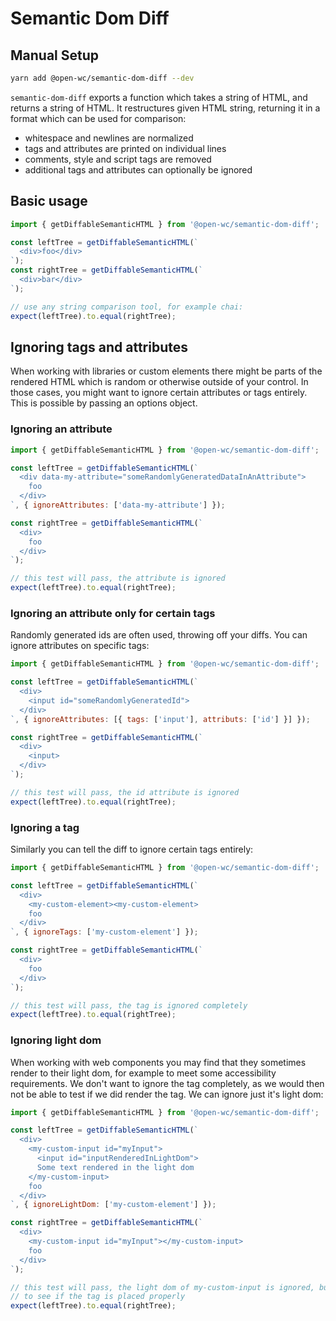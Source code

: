 # Semantic Dom Diff

[//]: # (AUTO INSERT HEADER PREPUBLISH)

## Manual Setup
```bash
yarn add @open-wc/semantic-dom-diff --dev
```
`semantic-dom-diff` exports a function which takes a string of HTML, and returns a string of HTML. It restructures given HTML string, returning it in a format which can be used for comparison:
- whitespace and newlines are normalized
- tags and attributes are printed on individual lines
- comments, style and script tags are removed
- additional tags and attributes can optionally be ignored

## Basic usage
```javascript
import { getDiffableSemanticHTML } from '@open-wc/semantic-dom-diff';

const leftTree = getDiffableSemanticHTML(`
  <div>foo</div>
`);
const rightTree = getDiffableSemanticHTML(`
  <div>bar</div>
`);

// use any string comparison tool, for example chai:
expect(leftTree).to.equal(rightTree);
```

## Ignoring tags and attributes
When working with libraries or custom elements there might be parts of the rendered HTML which is random or otherwise outside of your control. In those cases, you might want to ignore certain attributes or tags entirely. This is possible by passing an options object.

### Ignoring an attribute
```javascript
import { getDiffableSemanticHTML } from '@open-wc/semantic-dom-diff';

const leftTree = getDiffableSemanticHTML(`
  <div data-my-attribute="someRandomlyGeneratedDataInAnAttribute">
    foo
  </div>
`, { ignoreAttributes: ['data-my-attribute'] });

const rightTree = getDiffableSemanticHTML(`
  <div>
    foo
  </div>
`);

// this test will pass, the attribute is ignored
expect(leftTree).to.equal(rightTree);
```

### Ignoring an attribute only for certain tags
Randomly generated ids are often used, throwing off your diffs. You can ignore attributes on specific tags:
```javascript
import { getDiffableSemanticHTML } from '@open-wc/semantic-dom-diff';

const leftTree = getDiffableSemanticHTML(`
  <div>
    <input id="someRandomlyGeneratedId">
  </div>
`, { ignoreAttributes: [{ tags: ['input'], attributs: ['id'] }] });

const rightTree = getDiffableSemanticHTML(`
  <div>
    <input>
  </div>
`);

// this test will pass, the id attribute is ignored
expect(leftTree).to.equal(rightTree);
```

### Ignoring a tag
Similarly you can tell the diff to ignore certain tags entirely:
```javascript
import { getDiffableSemanticHTML } from '@open-wc/semantic-dom-diff';

const leftTree = getDiffableSemanticHTML(`
  <div>
    <my-custom-element><my-custom-element>
    foo
  </div>
`, { ignoreTags: ['my-custom-element'] });

const rightTree = getDiffableSemanticHTML(`
  <div>
    foo
  </div>
`);

// this test will pass, the tag is ignored completely
expect(leftTree).to.equal(rightTree);
```

### Ignoring light dom
When working with web components you may find that they sometimes render to their light dom, for example to meet some accessibility requirements. We don't want to ignore the tag completely, as we would then not be able to test if we did render the tag. We can ignore just it's light dom:

```javascript
import { getDiffableSemanticHTML } from '@open-wc/semantic-dom-diff';

const leftTree = getDiffableSemanticHTML(`
  <div>
    <my-custom-input id="myInput">
      <input id="inputRenderedInLightDom">
      Some text rendered in the light dom
    </my-custom-input>
    foo
  </div>
`, { ignoreLightDom: ['my-custom-element'] });

const rightTree = getDiffableSemanticHTML(`
  <div>
    <my-custom-input id="myInput"></my-custom-input>
    foo
  </div>
`);

// this test will pass, the light dom of my-custom-input is ignored, but we can still test
// to see if the tag is placed properly
expect(leftTree).to.equal(rightTree);
```

<script>
  export default {
    mounted() {
      const editLink = document.querySelector('.edit-link a');
      if (editLink) {
        const url = editLink.href;
        editLink.href = url.substr(0, url.indexOf('/master/')) + '/master/packages/semantic-dom-diff/README.md';
      }
    }
  }
</script>
